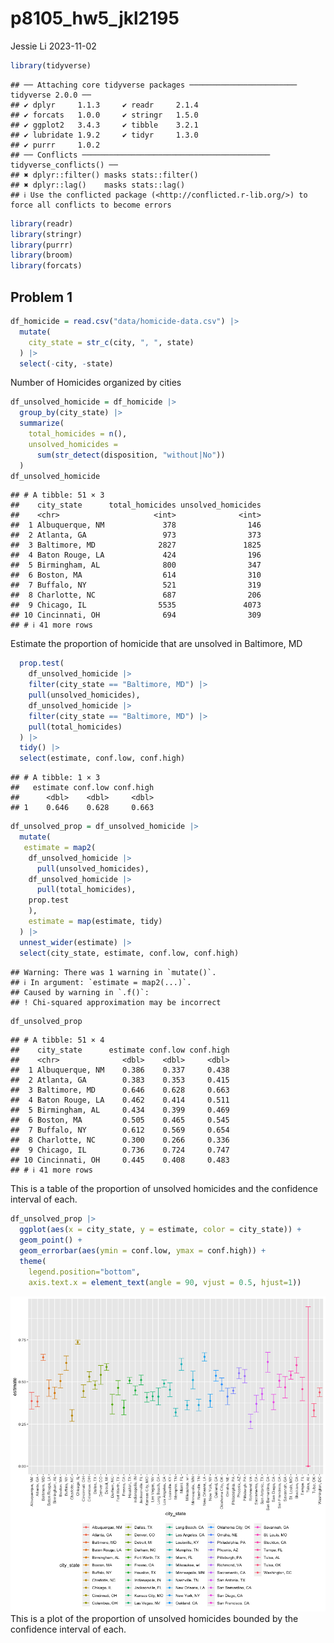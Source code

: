p8105_hw5_jkl2195
================
Jessie Li
2023-11-02

``` r
library(tidyverse)
```

    ## ── Attaching core tidyverse packages ──────────────────────── tidyverse 2.0.0 ──
    ## ✔ dplyr     1.1.3     ✔ readr     2.1.4
    ## ✔ forcats   1.0.0     ✔ stringr   1.5.0
    ## ✔ ggplot2   3.4.3     ✔ tibble    3.2.1
    ## ✔ lubridate 1.9.2     ✔ tidyr     1.3.0
    ## ✔ purrr     1.0.2     
    ## ── Conflicts ────────────────────────────────────────── tidyverse_conflicts() ──
    ## ✖ dplyr::filter() masks stats::filter()
    ## ✖ dplyr::lag()    masks stats::lag()
    ## ℹ Use the conflicted package (<http://conflicted.r-lib.org/>) to force all conflicts to become errors

``` r
library(readr)
library(stringr)
library(purrr)
library(broom)
library(forcats)
```

## Problem 1

``` r
df_homicide = read.csv("data/homicide-data.csv") |>
  mutate(
    city_state = str_c(city, ", ", state)
  ) |>
  select(-city, -state)
```

Number of Homicides organized by cities

``` r
df_unsolved_homicide = df_homicide |>
  group_by(city_state) |>
  summarize(
    total_homicides = n(), 
    unsolved_homicides = 
      sum(str_detect(disposition, "without|No"))
  )
df_unsolved_homicide
```

    ## # A tibble: 51 × 3
    ##    city_state      total_homicides unsolved_homicides
    ##    <chr>                     <int>              <int>
    ##  1 Albuquerque, NM             378                146
    ##  2 Atlanta, GA                 973                373
    ##  3 Baltimore, MD              2827               1825
    ##  4 Baton Rouge, LA             424                196
    ##  5 Birmingham, AL              800                347
    ##  6 Boston, MA                  614                310
    ##  7 Buffalo, NY                 521                319
    ##  8 Charlotte, NC               687                206
    ##  9 Chicago, IL                5535               4073
    ## 10 Cincinnati, OH              694                309
    ## # ℹ 41 more rows

Estimate the proportion of homicide that are unsolved in Baltimore, MD

``` r
  prop.test(
    df_unsolved_homicide |>
    filter(city_state == "Baltimore, MD") |> 
    pull(unsolved_homicides),
    df_unsolved_homicide |>
    filter(city_state == "Baltimore, MD") |> 
    pull(total_homicides)
  ) |>
  tidy() |>
  select(estimate, conf.low, conf.high)
```

    ## # A tibble: 1 × 3
    ##   estimate conf.low conf.high
    ##      <dbl>    <dbl>     <dbl>
    ## 1    0.646    0.628     0.663

``` r
df_unsolved_prop = df_unsolved_homicide |>
  mutate(
   estimate = map2(
    df_unsolved_homicide |>
      pull(unsolved_homicides),
    df_unsolved_homicide |>
      pull(total_homicides),
    prop.test
    ),
    estimate = map(estimate, tidy)
  ) |>
  unnest_wider(estimate) |>
  select(city_state, estimate, conf.low, conf.high)
```

    ## Warning: There was 1 warning in `mutate()`.
    ## ℹ In argument: `estimate = map2(...)`.
    ## Caused by warning in `.f()`:
    ## ! Chi-squared approximation may be incorrect

``` r
df_unsolved_prop
```

    ## # A tibble: 51 × 4
    ##    city_state      estimate conf.low conf.high
    ##    <chr>              <dbl>    <dbl>     <dbl>
    ##  1 Albuquerque, NM    0.386    0.337     0.438
    ##  2 Atlanta, GA        0.383    0.353     0.415
    ##  3 Baltimore, MD      0.646    0.628     0.663
    ##  4 Baton Rouge, LA    0.462    0.414     0.511
    ##  5 Birmingham, AL     0.434    0.399     0.469
    ##  6 Boston, MA         0.505    0.465     0.545
    ##  7 Buffalo, NY        0.612    0.569     0.654
    ##  8 Charlotte, NC      0.300    0.266     0.336
    ##  9 Chicago, IL        0.736    0.724     0.747
    ## 10 Cincinnati, OH     0.445    0.408     0.483
    ## # ℹ 41 more rows

This is a table of the proportion of unsolved homicides and the
confidence interval of each.

``` r
df_unsolved_prop |>
  ggplot(aes(x = city_state, y = estimate, color = city_state)) +
  geom_point() +
  geom_errorbar(aes(ymin = conf.low, ymax = conf.high)) +
  theme(
    legend.position="bottom", 
    axis.text.x = element_text(angle = 90, vjust = 0.5, hjust=1))
```

![](p8105_hw5_jkl2195_files/figure-gfm/unnamed-chunk-6-1.png)<!-- -->
This is a plot of the proportion of unsolved homicides bounded by the
confidence interval of each.
